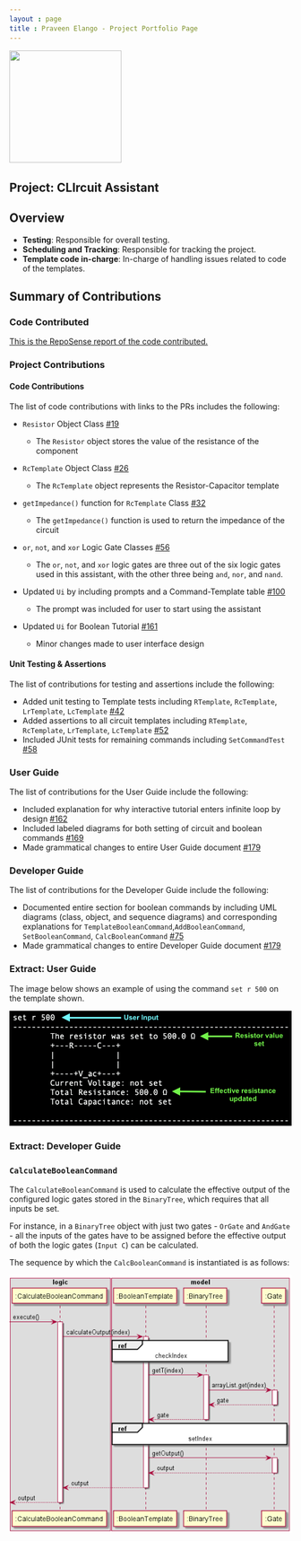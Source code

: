 ```yaml
---
layout : page
title : Praveen Elango - Project Portfolio Page
---
```


<img src= "https://avatars1.githubusercontent.com/u/37036833?s=460&u=2c0e2ed51f01d354f32fb3efd9e51a56aa273e8f&v=4" width="200" height="200" />
<style>
.alert {
    position:relative;
    padding:.75rem 1.25rem;
    margin-bottom:1rem;
    border:1px solid transparent;
    order-radius:.25rem
}
.alert-primary {
    color:#073984;
    background-image:linear-gradient(180deg, #d6e6ff, #cfe2ff);
    border-color:#bbd6fe
}
.alert-warning {
	color: #856404;
	background-image: linear-gradient(180deg, #fff5d5, #fff3cd);
	border-color: #ffeeba
}
.alert-tip {
    color: #000000;
	background-image: linear-gradient(180deg, #DCECDC, #DCECDC);
	border-color: #DCDCDC
}
</style>


## Project: CLIrcuit Assistant 
## Overview

* **Testing**: Responsible for overall testing.
* **Scheduling and Tracking**: Responsible for tracking the project.
* **Template code in-charge**: In-charge of handling issues related to code of the templates.

## Summary of Contributions

### Code Contributed

[This is the RepoSense report of the code contributed.](https://nus-cs2113-ay2021s1.github.io/tp-dashboard/#breakdown=true&search=&sort=groupTitle&sortWithin=title&since=2020-09-27&timeframe=commit&mergegroup=&groupSelect=groupByRepos&checkedFileTypes=docs~functional-code~test-code~other&tabOpen=true&tabType=authorship&tabAuthor=PraveenElango&tabRepo=AY2021S1-CS2113T-W13-3%2Ftp%5Bmaster%5D&authorshipIsMergeGroup=false&authorshipFileTypes=docs~functional-code~test-code~other)

<div style="page-break-after: always;"></div>

### Project Contributions


#### Code Contributions

The list of code contributions with links to the PRs includes the following:

* `Resistor` Object Class [#19](https://github.com/AY2021S1-CS2113T-W13-3/tp/pull/19)
    * The `Resistor` object stores the value of the resistance of the component
    
* `RcTemplate` Object Class [#26](https://github.com/AY2021S1-CS2113T-W13-3/tp/pull/26)
    * The `RcTemplate` object represents the Resistor-Capacitor template
    
* `getImpedance()` function for `RcTemplate` Class [#32](https://github.com/AY2021S1-CS2113T-W13-3/tp/pull/32)
    * The `getImpedance()` function is used to return the impedance of the circuit
    
* `or`, `not`, and `xor` Logic Gate Classes [#56](https://github.com/AY2021S1-CS2113T-W13-3/tp/pull/56)
    * The `or`, `not`, and `xor` logic gates are three out of the six logic gates used in this assistant, with the other three being `and`, `nor`, and `nand`.
    
* Updated `Ui` by including prompts and a Command-Template table [#100](https://github.com/AY2021S1-CS2113T-W13-3/tp/pull/100)
    * The prompt was included for user to start using the assistant
    
* Updated `Ui` for Boolean Tutorial [#161](https://github.com/AY2021S1-CS2113T-W13-3/tp/pull/161)
    * Minor changes made to user interface design


#### Unit Testing & Assertions

The list of contributions for testing and assertions include the following:

* Added unit testing to Template tests including `RTemplate`, `RcTemplate`, `LrTemplate`, `LcTemplate` [#42](https://github.com/AY2021S1-CS2113T-W13-3/tp/pull/42)
* Added assertions to all circuit templates including `RTemplate`, `RcTemplate`, `LrTemplate`, `LcTemplate` [#52](https://github.com/AY2021S1-CS2113T-W13-3/tp/pull/52)
* Included JUnit tests for remaining commands including `SetCommandTest` [#58](https://github.com/AY2021S1-CS2113T-W13-3/tp/pull/58)


### User Guide

The list of contributions for the User Guide include the following:

* Included explanation for why interactive tutorial enters infinite loop by design [#162](https://github.com/AY2021S1-CS2113T-W13-3/tp/pull/162)
* Included labeled diagrams for both setting of circuit and boolean commands [#169](https://github.com/AY2021S1-CS2113T-W13-3/tp/pull/169)
* Made grammatical changes to entire User Guide document [#179](https://github.com/AY2021S1-CS2113T-W13-3/tp/pull/179)

### Developer Guide

The list of contributions for the Developer Guide include the following:

* Documented entire section for boolean commands by including UML diagrams (class, object, and sequence diagrams) and corresponding explanations for
`TemplateBooleanCommand`,`AddBooleanCommand`, `SetBooleanCommand`, `CalcBooleanCommand` [#75](https://github.com/AY2021S1-CS2113T-W13-3/tp/pull/75)
* Made grammatical changes to entire Developer Guide document [#179](https://github.com/AY2021S1-CS2113T-W13-3/tp/pull/179)

### Extract: User Guide

The image below shows an example of using the command `set r 500` on the template shown.

![SetCircuit](../diagrams/SetCircuitLabel.png)

### Extract: Developer Guide

### `CalculateBooleanCommand` <a name="calc-bool"></a>

The `CalculateBooleanCommand` is used to calculate the effective output of the configured logic gates stored in the `BinaryTree`, which requires that all inputs be set.

For instance, in a `BinaryTree` object with just two gates - `OrGate` and `AndGate` - all the inputs of the gates have to be assigned before the effective output of both the logic gates (`Input C`) can 
be calculated.

The sequence by which the `CalcBooleanCommand` is instantiated is as follows:

![InsertSequenceDiagram](../diagrams/CalcBooleanCommand.png)
